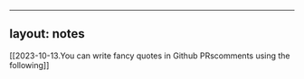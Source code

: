 
---
layout: notes
---

[[2023-10-13.You can write fancy quotes in Github PRscomments using the following]]